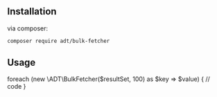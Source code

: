 #

## Installation

via composer:

```sh
composer require adt/bulk-fetcher
```

## Usage

foreach (new \ADT\BulkFetcher($resultSet, 100) as $key => $value) {
	// code
}